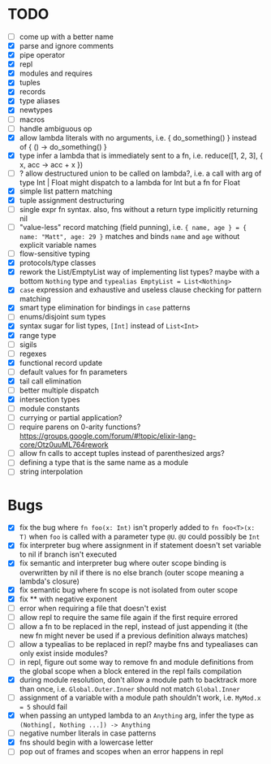 # TODO

- [ ] come up with a better name
- [x] parse and ignore comments
- [x] pipe operator
- [x] repl
- [x] modules and requires
- [x] tuples
- [x] records
- [x] type aliases
- [x] newtypes
- [ ] macros
- [ ] handle ambiguous op
- [x] allow lambda literals with no arguments, i.e. { do_something() } instead of { () -> do_something() }
- [x] type infer a lambda that is immediately sent to a fn, i.e. reduce([1, 2, 3], { x, acc -> acc + x })
- [ ] ? allow destructured union to be called on lambda?, i.e. a call with arg of type Int | Float might dispatch to a lambda for Int but a fn for Float
- [x] simple list pattern matching
- [x] tuple assignment destructuring
- [ ] single expr fn syntax. also, fns without a return type implicitly returning nil
- [ ] "value-less" record matching (field punning), i.e. `{ name, age } = { name: "Matt", age: 29 }` matches and binds `name` and `age` without explicit variable names
- [ ] flow-sensitive typing
- [x] protocols/type classes
- [x] rework the List<T>/EmptyList way of implementing list types? maybe with a bottom `Nothing` type and `typealias EmptyList = List<Nothing>`
- [x] `case` expression and exhaustive and useless clause checking for pattern matching
- [x] smart type elimination for bindings in `case` patterns
- [ ] enums/disjoint sum types
- [x] syntax sugar for list types, `[Int]` instead of `List<Int>`
- [x] range type
- [ ] sigils
- [ ] regexes
- [x] functional record update
- [ ] default values for fn parameters
- [x] tail call elimination
- [ ] better multiple dispatch
- [x] intersection types
- [ ] module constants
- [ ] currying or partial application?
- [ ] require parens on 0-arity functions? https://groups.google.com/forum/#!topic/elixir-lang-core/Otz0uuML764rework
- [ ] allow fn calls to accept tuples instead of parenthesized args?
- [ ] defining a type that is the same name as a module
- [ ] string interpolation

# Bugs

- [x] fix the bug where `fn foo(x: Int)` isn't properly added to `fn foo<T>(x: T)` when `foo` is called with a parameter type `@U`. `@U` could possibly be `Int`
- [x] fix interpreter bug where assignment in if statement doesn't set variable to nil if branch isn't executed
- [x] fix semantic and interpreter bug where outer scope binding is overwritten by nil if there is no else branch (outer scope meaning a lambda's closure)
- [x] fix semantic bug where fn scope is not isolated from outer scope
- [x] fix ** with negative exponent
- [ ] error when requiring a file that doesn't exist
- [ ] allow repl to require the same file again if the first require errored
- [ ] allow a fn to be replaced in the repl, instead of just appending it (the new fn might never be used if a previous definition always matches)
- [ ] allow a typealias to be replaced in repl? maybe fns and typealiases can only exist inside modules?
- [ ] in repl, figure out some way to remove fn and module definitions from the global scope when a block entered in the repl fails compilation
- [x] during module resolution, don't allow a module path to backtrack more than once, i.e. `Global.Outer.Inner` should not match `Global.Inner`
- [ ] assignment of a variable with a module path shouldn't work, i.e. `MyMod.x = 5` should fail
- [x] when passing an untyped lambda to an `Anything` arg, infer the type as `(Nothing[, Nothing ...]) -> Anything`
- [ ] negative number literals in case patterns
- [x] fns should begin with a lowercase letter
- [ ] pop out of frames and scopes when an error happens in repl
